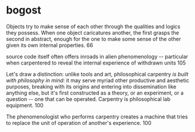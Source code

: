 # bogost

Objects try to make sense of each other through the qualities and logics they possess. When one object caricatures another, the first grasps the second in abstract, enough for the one to make some sense of the other given its own internal properties. 66

source code itself often offers inroads in alien phenomenology -- particular when carpentered to reveal the internal experience of withdrawn units 105

Let's draw a distinction: unlike tools and art, philosophical carpentry _is built with philosophy in mind_: it may serve myriad other productive and aesthetic purposes, breaking with its origins and entering into dissemination like anything else, but it's first constructed as a theory, or an experiment, or a question -- one that can be operated. Carpentry is philosophical lab equipment. 100

The phenomenologist who performs carpentry creates a machine that tries to replace the unit of operation of another's experience. 100

